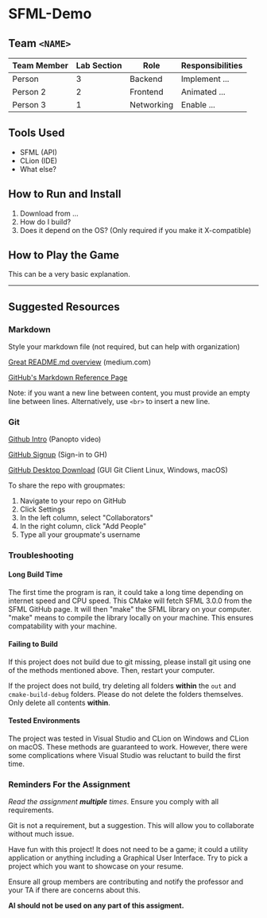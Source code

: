 # SFML-Demo
## Team `<NAME>`
| Team Member | Lab Section | Role       | Responsibilities |
|-------------|-------------|------------|------------------|
| Person      | 3           | Backend    | Implement ...    |
| Person 2    | 2           | Frontend   | Animated ...     |
| Person 3    | 1           | Networking | Enable ...       |

## Tools Used
- SFML (API)
- CLion (IDE)
- What else?

## How to Run and Install
1. Download from ...
2. How do I build?
3. Does it depend on the OS? (Only required if you make it X-compatible)

## How to Play the Game
This can be a very basic explanation.

---

## Suggested Resources
### Markdown
Style your markdown file (not required, but can help with organization)

[Great README.md overview](https://medium.com/@kc_clintone/the-ultimate-guide-to-writing-a-great-readme-md-for-your-project-3d49c2023357) (medium.com)

[GitHub's Markdown Reference Page](https://docs.github.com/en/get-started/writing-on-github/getting-started-with-writing-and-formatting-on-github/basic-writing-and-formatting-syntax) 

Note: if you want a new line between content, you must provide an empty line between lines. Alternatively,
use `<br>` to insert a new line. 

### Git
[Github Intro](https://wsu.hosted.panopto.com/Panopto/Pages/Viewer.aspx?id=cd9b0b14-85e9-4b88-b70d-b1e40157695c)
(Panopto video)

[GitHub Signup](https://github.com/login) (Sign-in to GH)

[GitHub Desktop Download](https://desktop.github.com/download/) (GUI Git Client Linux, Windows, macOS)

To share the repo with groupmates:
1. Navigate to your repo on GitHub
2. Click Settings
3. In the left column, select "Collaborators"
4. In the right column, click "Add People"
5. Type all your groupmate's username

### Troubleshooting
#### Long Build Time
The first time the program is ran, it could take a long time depending on internet speed and CPU speed. This CMake will
fetch SFML 3.0.0 from the SFML GitHub page. It will then "make" the SFML library on your computer. "make" means to
compile the library locally on your machine. This ensures compatability with your machine.

#### Failing to Build
If this project does not build due to git missing, please install git using one of the methods mentioned above. Then,
restart your computer.

If the project does not build, try deleting all folders **within** the `out` and `cmake-build-debug` folders. Please do
not delete the folders themselves. Only delete all contents **within**.

#### Tested Environments
The project was tested in Visual Studio and CLion on Windows and CLion on macOS. These methods are guaranteed to work.
However, there were some complications where Visual Studio was reluctant to build the first time.


### Reminders For the Assignment
*Read the assignment ***multiple*** times*. Ensure you comply with all requirements.

Git is not a requirement, but a suggestion. This will allow you to collaborate without much issue.

Have fun with this project! It does not need to be a game; it could a utility application or anything including a
Graphical User Interface. Try to pick a project which you want to showcase on your resume.

Ensure all group members are contributing and notify the professor and your TA if there are concerns about this.

**AI should not be used on any part of this assigment.**